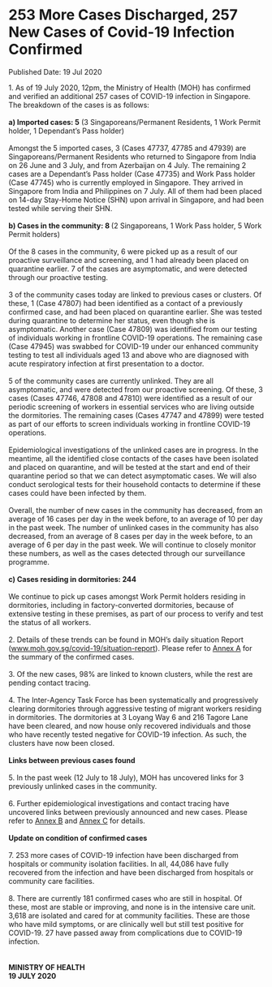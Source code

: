 <html>
    <meta http-equiv="Content-Type" content="text/html; charset=utf-8"/>
    <meta charset="utf-8"/>
    <title>253 More Cases Discharged, 257 New Cases of Covid-19 Infection Confirmed</title>
    <body><h1>253 More Cases Discharged, 257 New Cases of Covid-19 Infection Confirmed</h1>
    <p>Published Date: 19 Jul 2020</p> 1. As of 19 July 2020, 12pm, the Ministry of Health (MOH) has confirmed and verified an additional 257 cases of COVID-19 infection in Singapore. The breakdown of the cases is as follows:
<br>
<br><strong>a) Imported cases: 5</strong> (3 Singaporeans/Permanent Residents, 1 Work Permit holder, 1 Dependant’s Pass holder)
<br>
<br>Amongst the 5 imported cases, 3 (Cases 47737, 47785 and 47939) are Singaporeans/Permanent Residents who returned to Singapore from India on 26 June and 3 July, and from Azerbaijan on 4 July. The remaining 2 cases are a Dependant’s Pass holder (Case 47735) and Work Pass holder (Case 47745) who is currently employed in Singapore. They arrived in Singapore from India and Philippines on 7 July. All of them had been placed on 14-day Stay-Home Notice (SHN) upon arrival in Singapore, and had been tested while serving their SHN.
<br>
<br><strong>b) Cases in the community: 8 </strong>(2 Singaporeans, 1 Work Pass holder, 5 Work Permit holders)
<br>
<br>Of the 8 cases in the community, 6 were picked up as a result of our proactive surveillance and screening, and 1 had already been placed on quarantine earlier. 7 of the cases are asymptomatic, and were detected through our proactive testing. 
<br>
<br>3 of the community cases today are linked to previous cases or clusters. Of these, 1 (Case 47807) had been identified as a contact of a previously confirmed case, and had been placed on quarantine earlier. She was tested during quarantine to determine her status, even though she is asymptomatic. Another case (Case 47809) was identified from our testing of individuals working in frontline COVID-19 operations. The remaining case (Case 47945) was swabbed for COVID-19 under our enhanced community testing to test all individuals aged 13 and above who are diagnosed with acute respiratory infection at first presentation to a doctor. 
<br>
<br>5 of the community cases are currently unlinked. They are all asymptomatic, and were detected from our proactive screening. Of these, 3 cases (Cases 47746, 47808 and 47810) were identified as a result of our periodic screening of workers in essential services who are living outside the dormitories. The remaining cases (Cases 47747 and 47899) were tested as part of our efforts to screen individuals working in frontline COVID-19 operations. 
<br>
<br>Epidemiological investigations of the unlinked cases are in progress. In the meantime, all the identified close contacts of the cases have been isolated and placed on quarantine, and will be tested at the start and end of their quarantine period so that we can detect asymptomatic cases. We will also conduct serological tests for their household contacts to determine if these cases could have been infected by them. 
<br>
<br>Overall, the number of new cases in the community has decreased, from an average of 16 cases per day in the week before, to an average of 10 per day in the past week. The number of unlinked cases in the community has also decreased, from an average of 8 cases per day in the week before, to an average of 6 per day in the past week.&nbsp;We will continue to closely monitor these numbers, as well as the cases detected through our surveillance programme.
<br>
<br><strong>c) Cases residing in dormitories: 244
</strong><br>
<br>We continue to pick up cases amongst Work Permit holders residing in dormitories, including in factory-converted dormitories, because of extensive testing in these premises, as part of our process to verify and test the status of all workers. 
<br>
<br>2. Details of these trends can be found in MOH’s daily situation Report (<a href="http://www.moh.gov.sg/covid-19/situation-report">www.moh.gov.sg/covid-19/situation-report</a>). Please refer to <a title="Annex A" href="/docs/librariesprovider5/default-document-library/annex-a-(19-jul).pdf?sfvrsn=b7fb2c0c_0">Annex A</a>&nbsp;for the summary of the confirmed cases. 
<br>
<br>3. Of the new cases, 98% are linked to known clusters, while the rest are pending contact tracing. 
<br>
<br>4. The Inter-Agency Task Force has been systematically and progressively clearing dormitories through aggressive testing of migrant workers residing in dormitories. The dormitories at 3 Loyang Way 6 and 216 Tagore Lane have been cleared, and now house only recovered individuals and those who have recently tested negative for COVID-19 infection. As such, the clusters have now been closed.
<br>
<br><strong>Links between previous cases found
</strong><br>
<br>5. In the past week (12 July to 18 July), MOH has uncovered links for 3 previously unlinked cases in the community. 
<br>
<br>6. Further epidemiological investigations and contact tracing have uncovered links between previously announced and new cases. Please refer to <a title="Annex B" href="/docs/librariesprovider5/default-document-library/annex-b-(19-jul).pdf?sfvrsn=557af58e_0">Annex B</a>&nbsp;and <a title="Annex C" href="/docs/librariesprovider5/default-document-library/annex-c-(19-jul).pdf?sfvrsn=b0d3a935_0">Annex C</a>&nbsp;for details. 
<br>
<br><strong>Update on condition of confirmed cases
</strong><br>
<br>7. 253 more cases of COVID-19 infection have been discharged from hospitals or community isolation facilities. In all, 44,086 have fully recovered from the infection and have been discharged from hospitals or community care facilities. 
<br>
<br>8. There are currently 181 confirmed cases who are still in hospital. Of these, most are stable or improving, and none is in the intensive care unit. 3,618 are isolated and cared for at community facilities. These are those who have mild symptoms, or are clinically well but still test positive for COVID-19. 27 have passed away from complications due to COVID-19 infection. 
<br>
<br>
<strong><br>MINISTRY OF HEALTH
<br>19 JULY 2020</strong></body>
</html>